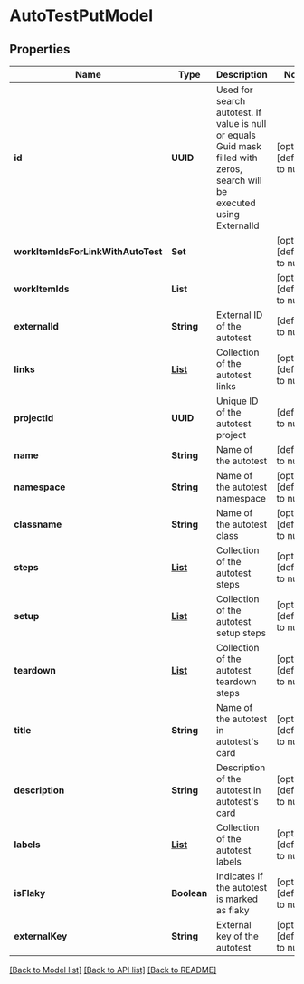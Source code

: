 # AutoTestPutModel
## Properties

| Name | Type | Description | Notes |
|------------ | ------------- | ------------- | -------------|
| **id** | **UUID** | Used for search autotest. If value is null or equals Guid mask filled with zeros, search will be executed using ExternalId | [optional] [default to null] |
| **workItemIdsForLinkWithAutoTest** | **Set** |  | [optional] [default to null] |
| **workItemIds** | **List** |  | [optional] [default to null] |
| **externalId** | **String** | External ID of the autotest | [default to null] |
| **links** | [**List**](LinkPutModel.md) | Collection of the autotest links | [optional] [default to null] |
| **projectId** | **UUID** | Unique ID of the autotest project | [default to null] |
| **name** | **String** | Name of the autotest | [default to null] |
| **namespace** | **String** | Name of the autotest namespace | [optional] [default to null] |
| **classname** | **String** | Name of the autotest class | [optional] [default to null] |
| **steps** | [**List**](AutoTestStepModel.md) | Collection of the autotest steps | [optional] [default to null] |
| **setup** | [**List**](AutoTestStepModel.md) | Collection of the autotest setup steps | [optional] [default to null] |
| **teardown** | [**List**](AutoTestStepModel.md) | Collection of the autotest teardown steps | [optional] [default to null] |
| **title** | **String** | Name of the autotest in autotest&#39;s card | [optional] [default to null] |
| **description** | **String** | Description of the autotest in autotest&#39;s card | [optional] [default to null] |
| **labels** | [**List**](LabelPostModel.md) | Collection of the autotest labels | [optional] [default to null] |
| **isFlaky** | **Boolean** | Indicates if the autotest is marked as flaky | [optional] [default to null] |
| **externalKey** | **String** | External key of the autotest | [optional] [default to null] |

[[Back to Model list]](../README.md#documentation-for-models) [[Back to API list]](../README.md#documentation-for-api-endpoints) [[Back to README]](../README.md)

